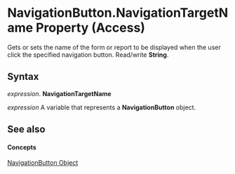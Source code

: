 
# NavigationButton.NavigationTargetName Property (Access)

Gets or sets the name of the form or report to be displayed when the user click the specified navigation button. Read/write  **String**.


## Syntax

 _expression_. **NavigationTargetName**

 _expression_ A variable that represents a **NavigationButton** object.


## See also


#### Concepts


[NavigationButton Object](ac6ba9b4-45aa-0d92-d01d-fd8e8b9cede6.md)
